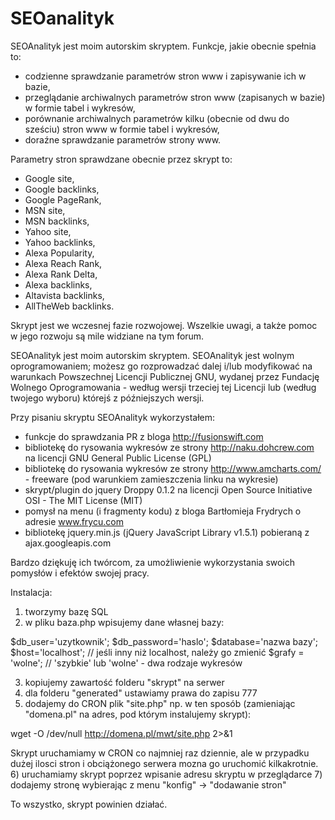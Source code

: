 # SEOanalityk
SEOAnalityk jest moim autorskim skryptem. Funkcje, jakie obecnie spełnia to:

- codzienne sprawdzanie parametrów stron www i zapisywanie ich w bazie,
- przeglądanie archiwalnych parametrów stron www (zapisanych w bazie) w formie tabel i wykresów,
- porównanie archiwalnych parametrów kilku (obecnie od dwu do sześciu) stron www w formie tabel i wykresów,
- doraźne sprawdzanie parametrów strony www.

Parametry stron sprawdzane obecnie przez skrypt to:

- Google site,
- Google backlinks,
- Google PageRank,
- MSN site,
- MSN backlinks,
- Yahoo site,
- Yahoo backlinks,
- Alexa Popularity,
- Alexa Reach Rank,
- Alexa Rank Delta,
- Alexa backlinks,
- Altavista backlinks,
- AllTheWeb backlinks.

Skrypt jest we wczesnej fazie rozwojowej. Wszelkie uwagi, a także pomoc w jego rozwoju są mile widziane na tym forum.

SEOAnalityk jest moim autorskim skryptem. SEOAnalityk jest wolnym oprogramowaniem; możesz go rozprowadzać dalej i/lub modyfikować na warunkach Powszechnej Licencji Publicznej GNU, wydanej przez Fundację Wolnego Oprogramowania - według wersji trzeciej tej Licencji lub (według twojego wyboru) którejś z późniejszych wersji.

Przy pisaniu skryptu SEOAnalityk wykorzystałem:

- funkcje do sprawdzania PR z bloga http://fusionswift.com
- bibliotekę do rysowania wykresów ze strony http://naku.dohcrew.com na licencji GNU General Public License (GPL)
- bibliotekę do rysowania wykresów ze strony http://www.amcharts.com/ - freeware (pod warunkiem zamieszczenia linku na wykresie)
- skrypt/plugin do jquery Droppy 0.1.2 na licencji Open Source Initiative OSI - The MIT License (MIT)
- pomysł na menu (i fragmenty kodu) z bloga Bartłomieja Frydrych o adresie www.frycu.com
- bibliotekę jquery.min.js (jQuery JavaScript Library v1.5.1) pobieraną z ajax.googleapis.com

Bardzo dziękuję ich twórcom, za umożliwienie wykorzystania swoich pomysłów i efektów swojej pracy.

Instalacja:

1) tworzymy bazę SQL
2) w pliku baza.php wpisujemy dane własnej bazy:

$db_user='uzytkownik';
$db_password='haslo';
$database='nazwa bazy';
$host='localhost'; // jeśli inny niż localhost, należy go zmienić
$grafy = 'wolne'; // 'szybkie' lub 'wolne' - dwa rodzaje wykresów

3) kopiujemy zawartość folderu "skrypt" na serwer
4) dla folderu "generated" ustawiamy prawa do zapisu 777
5) dodajemy do CRON plik "site.php" np. w ten sposób (zamieniając "domena.pl" na adres, pod którym instalujemy skrypt):

wget -O /dev/null http://domena.pl/mwt/site.php 2>&1

Skrypt uruchamiamy w CRON co najmniej raz dziennie, ale w przypadku dużej ilosci stron i obciążonego serwera mozna go uruchomić kilkakrotnie.
6) uruchamiamy skrypt poprzez wpisanie adresu skryptu w przeglądarce
7) dodajemy stronę wybierając z menu "konfig" -> "dodawanie stron"

To wszystko, skrypt powinien działać.
